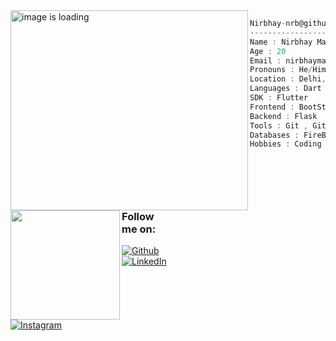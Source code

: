<div style="margin-right : 20px">
<img align="left" height="320" width="380" src="https://img.freepik.com/free-vector/laptop-with-program-code-isometric-icon-software-development-programming-applications-dark-neon_39422-971.jpg?w=900&t=st=1665657647~exp=1665658247~hmac=af946fa16fe3ca8e728f45220cd547ae3379380d1797ed734793cebef0908f51" alt="image is loading"/>
</div>
<div style="margin-left:20">

```csharp
Nirbhay-nrb@github : App developer
----------------------------------
Name : Nirbhay Makhija
Age : 20
Email : nirbhaymakhija@gmail.com
Pronouns : He/Him
Location : Delhi,India
Languages : Dart , Python , C , C++ , HTML , CSS , JavaScript
SDK : Flutter
Frontend : BootStrap
Backend : Flask
Tools : Git , GitHub , Postman
Databases : FireBase , MySQL
Hobbies : Coding , Anime , Music , Gaming
```
<br>
<br>
</div>
<img align="left" " height="175" src="https://github-readme-streak-stats.herokuapp.com/?user=Nirbhay-nrb&theme=nightowl"/>
<div style="width:50%; vertical-align:bottom; align:left;">
<h3>Follow me on:</h3>
<a href="https://github.com/Nirbhay-nrb" target="_blank"><img alt="Github" src="https://img.shields.io/badge/GitHub-%2312100E.svg?&style=for-the-badge&logo=Github&logoColor=white" /></a>
<a href="https://www.linkedin.com/in/nirbhay-makhija/" target="_blank"><img alt="LinkedIn" src="https://img.shields.io/badge/linkedin-%230077B5.svg?&style=for-the-badge&logo=linkedin&logoColor=white" /></a>
<a href="https://www.instagram.com/nirbhay.nrb/" target="_blank"><img  alt="Instagram" src="https://img.shields.io/badge/Instagram-E4405F?style=for-the-badge&logo=instagram&logoColor=white" /></a>
</div>


